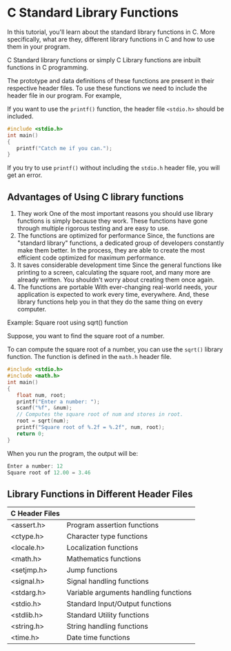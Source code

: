 # C Standard Library Functions

In this tutorial, you'll learn about the standard library functions in C. More specifically, what are they, different library functions in C and how to use them in your program.

C Standard library functions or simply C Library functions are inbuilt functions in C programming.

The prototype and data definitions of these functions are present in their respective header files. To use these functions we need to include the header file in our program. For example,

If you want to use the `printf()` function, the header file `<stdio.h>` should be included.

```c
#include <stdio.h>
int main()
{
   printf("Catch me if you can.");
}
```

If you try to use `printf()` without including the `stdio.h` header file, you will get an error.

## Advantages of Using C library functions

1. They work
   One of the most important reasons you should use library functions is simply because they work. These functions have gone through multiple rigorous testing and are easy to use.
2. The functions are optimized for performance
   Since, the functions are "standard library" functions, a dedicated group of developers constantly make them better. In the process, they are able to create the most efficient code optimized for maximum performance.
3. It saves considerable development time
   Since the general functions like printing to a screen, calculating the square root, and many more are already written. You shouldn't worry about creating them once again.
4. The functions are portable
   With ever-changing real-world needs, your application is expected to work every time, everywhere. And, these library functions help you in that they do the same thing on every computer.

Example: Square root using sqrt() function

Suppose, you want to find the square root of a number.

To can compute the square root of a number, you can use the `sqrt()` library function. The function is defined in the `math.h` header file.

```c
#include <stdio.h>
#include <math.h>
int main()
{
   float num, root;
   printf("Enter a number: ");
   scanf("%f", &num);
   // Computes the square root of num and stores in root.
   root = sqrt(num);
   printf("Square root of %.2f = %.2f", num, root);
   return 0;
}
```

When you run the program, the output will be:

```c
Enter a number: 12
Square root of 12.00 = 3.46
```

## Library Functions in Different Header Files

| C Header Files | |
| --- | --- |
| <assert.h> | Program assertion functions |
| <ctype.h> | Character type functions |
| <locale.h> | Localization functions |
| <math.h> | Mathematics functions |
| <setjmp.h> | Jump functions |
| <signal.h> | Signal handling functions |
| <stdarg.h> | Variable arguments handling functions |
| <stdio.h> | Standard Input/Output functions |
| <stdlib.h> | Standard Utility functions |
| <string.h> | String handling functions |
| <time.h> | Date time functions |
